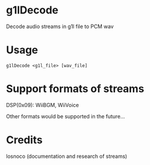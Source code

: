 # g1lDecode
Decode audio streams in g1l file to PCM wav

# Usage
~~~
g1lDecode <g1l_file> [wav_file]
~~~

# Support formats of streams
DSP(0x09): WiiBGM, WiiVoice

Other formats would be supported in the future...

# Credits
losnoco (documentation and research of streams)
